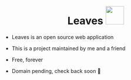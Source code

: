 <h1 align="center">
    <span>Leaves</span>
  <img width="auto" height="50px" src="https://github.com/VaporwaveSunset/Leaves/blob/main/images/Leaf.png"/>
</h1>

<div align="center">
    
</div>

- Leaves is an open source web application
- This is a project maintained by me and a friend
- Free, forever

- Domain pending, check back soon 🎉
